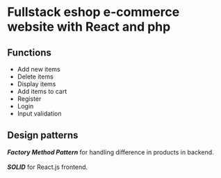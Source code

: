 # Fullstack eshop e-commerce website with React and php
## Functions
* Add new items
* Delete items
* Display items
* Add items to cart
* Register
* Login
* Input validation

## Design patterns
***Factory Method Pattern*** for handling difference in products in backend. <br><br>
***SOLID*** for React.js frontend.

